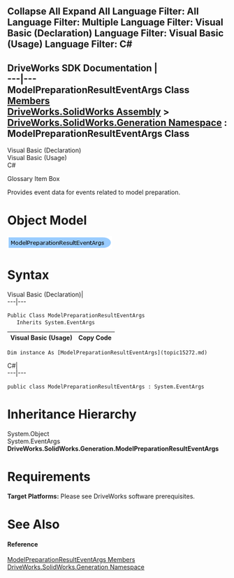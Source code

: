 Collapse All Expand All Language Filter: All  Language Filter: Multiple  Language Filter: Visual Basic (Declaration) Language Filter: Visual Basic (Usage) Language Filter: C#  
---  
DriveWorks SDK Documentation  |   
---|---  
ModelPreparationResultEventArgs Class   
[Members](topic15273.md)   
[DriveWorks.SolidWorks Assembly](topic13342.md) > [DriveWorks.SolidWorks.Generation Namespace](topic15094.md) : ModelPreparationResultEventArgs Class  
---  
  
Visual Basic (Declaration)    
Visual Basic (Usage)    
C# 

Glossary Item Box

Provides event data for events related to model preparation. 

# Object Model

![](dotnetdiagramimages/image871.png)

# Syntax

Visual Basic (Declaration)|   
---|---  
      
    
    Public Class ModelPreparationResultEventArgs 
       Inherits System.EventArgs  
  
Visual Basic (Usage)| Copy Code  
---|---  
      
    
    Dim instance As [ModelPreparationResultEventArgs](topic15272.md)  
  
C#|   
---|---  
      
    
    public class ModelPreparationResultEventArgs : System.EventArgs   
  
# Inheritance Hierarchy

System.Object  
System.EventArgs  
**DriveWorks.SolidWorks.Generation.ModelPreparationResultEventArgs**  


# Requirements

**Target Platforms:** Please see DriveWorks software prerequisites.

# See Also

#### Reference

[ModelPreparationResultEventArgs Members](topic15273.md)   
[DriveWorks.SolidWorks.Generation Namespace](topic15094.md)


